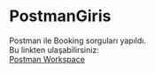 # PostmanGiris
Postman ile Booking sorguları yapıldı. 
<br>
Bu linkten ulaşabilirsiniz: <br>
<a href="https://web.postman.co/workspace/My-Workspace~9e3aeac6-501b-492b-893a-3e4ef2020f97/collection/26582161-67be6c38-1879-4a9c-ad22-e11f5fddc793?action=share&creator=26582161" target="_blank" > Postman Workspace </a>
